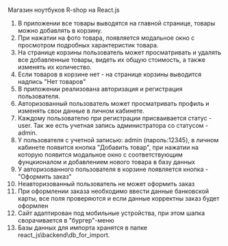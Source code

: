 Магазин ноутбуков R-shop на React.js

1. В приложении все товары выводятся на главной странице, товары можно добавлять в корзину.
2. При нажатии на фото товара, появляется модальное окно с просмотром подробных характеристик товара.
3. На странице корзины пользователь может просматривать и удалять все добавленные товары, видеть их общую стоимость, а также изменять их количество.
4. Если товаров в корзине нет - на странице корзины выводится надпись "Нет товаров"
5. В приложении реализована авторизация и регистрация пользователя.
6. Авторизованный пользователь может просматривать профиль и изменять свои данные в личном кабинете.
7. Каждому пользователю при регистрации присваивается статус - user. Так же есть учетная запись администратора со статусом - admin.
8. У пользователя с учетной записью: admin (пароль:12345), в личном кабинете появится кнопка "Добавить товар", при нажатии на которую появится модальное окно с соответствующим фунцкионалом и добавлением нового товара в базу данных
9. У авторизованного пользователя в корзине появляется кнопка - "Оформить заказ"
10. Неавторизованный пользователь не может оформить заказ
11. При оформлении заказа необходимо ввести данные банковской карты, все поля проверяются и если данные корректны заказ будет оформлен
12. Сайт адаптирован под мобильные устройства, при этом шапка сворачивается в "бургер"-меню
13. Базы данных для импорта хранятся в папке react_js\backend\db_for_import.
